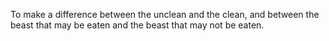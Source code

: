 To make a difference between the unclean and the clean, and between the beast that may be eaten and the beast that may not be eaten.
